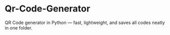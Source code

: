 # Qr-Code-Generator
QR Code generator in Python — fast, lightweight, and saves all codes neatly in one folder.
